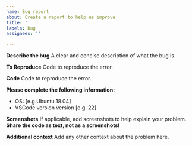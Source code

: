 ```yaml
---
name: Bug report
about: Create a report to help us improve
title: ''
labels: bug
assignees: ''

---
```


**Describe the bug**
A clear and concise description of what the bug is.

**To Reproduce**
Code to reproduce the error.

**Code**
Code to reproduce the error.

**Please complete the following information:**
 - OS: [e.g.Ubuntu 18.04]
 - VSCode version version [e.g. 22]

**Screenshots**
If applicable, add screenshots to help explain your problem. **Share the code as text, not as a screenshots!**

**Additional context**
Add any other context about the problem here.
